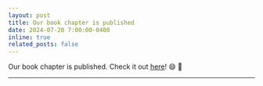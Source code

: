 ```yaml
---
layout: post
title: Our book chapter is published
date: 2024-07-20 7:00:00-0400
inline: true
related_posts: false
---
```


Our book chapter is published. Check it out [here](https://link.springer.com/chapter/10.1007/978-3-031-62723-1_2)! 😄 📖

---

